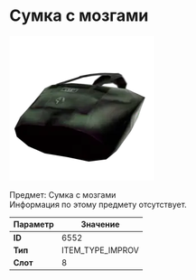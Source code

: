 # Сумка с мозгами

![Item Image](../img/6552.webp?raw=true)

Предмет: Сумка с мозгами<br>Информация по этому предмету отсутствует.


| Параметр | Значение |
|----------|----------|
| **ID** | 6552 |
| **Тип** | ITEM_TYPE_IMPROV |
| **Слот** | 8 |

